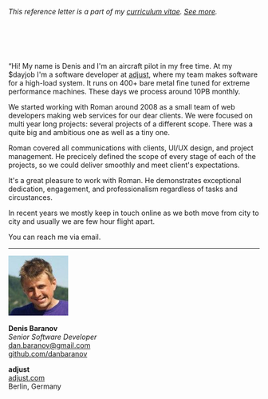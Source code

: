 _This reference letter is a part of my [curriculum vitae](/cv.html). [See&nbsp;more](./)._

# &nbsp;

<p class="quote">&#8220;Hi! My name is Denis and I'm an aircraft
pilot in my free time. At my $dayjob I'm a software developer at
<a href="https://www.adjust.com">adjust</a>, where my team makes
software for a high-load system. It runs on 400+ bare metal fine
tuned for extreme performance machines. These days we process around
10PB monthly.</p>

We started working with Roman around 2008 as a small team of web
developers making web services for our dear clients. We were focused
on multi year long projects: several projects of a different scope.
There was a quite big and ambitious one as well as a tiny one.

Roman covered all communications with clients, UI/UX design, and
project management. He precicely defined the scope of every stage
of each of the projects, so we could deliver smoothly and meet
client's expectations.

It's a great pleasure to work with Roman. He demonstrates exceptional
dedication, engagement, and professionalism regardless of tasks and
circustances.

In recent years we mostly keep in touch online as we both move from
city to city and usually we are few hour flight apart.

You can reach me via email.

---

<img src="dba.jpeg" class="avatar">

**Denis Baranov**<br>
_Senior Software Developer_<br>
dan.baranov@gmail.com<br>
[github.com/danbaranov](https://github.com/danbaranov)

**adjust**<br>
[adjust.com](https://www.adjust.com/)<br>
Berlin, Germany
